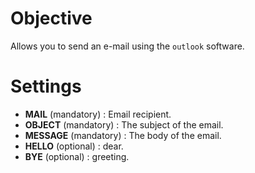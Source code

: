 # Objective

Allows you to send an e-mail using the `outlook` software.

# Settings

* __MAIL__ (mandatory) : Email recipient.
* __OBJECT__ (mandatory) : The subject of the email.
* __MESSAGE__ (mandatory) : The body of the email.
* __HELLO__ (optional) : dear.
* __BYE__ (optional) : greeting.
